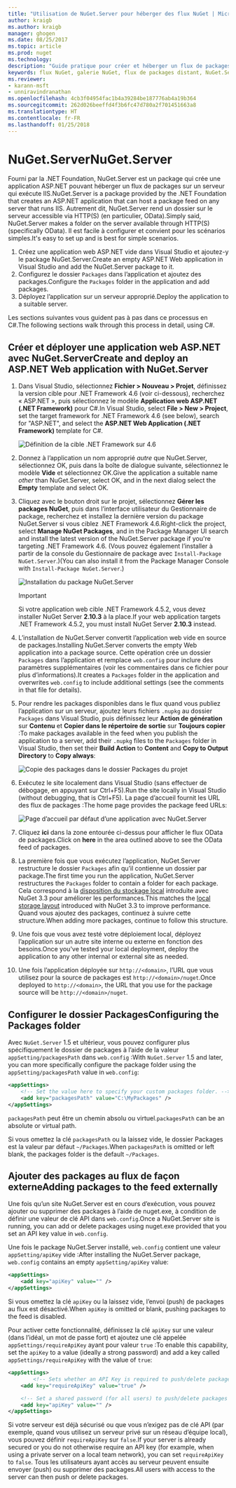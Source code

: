 ```yaml
---
title: "Utilisation de NuGet.Server pour héberger des flux NuGet | Microsoft Docs"
author: kraigb
ms.author: kraigb
manager: ghogen
ms.date: 08/25/2017
ms.topic: article
ms.prod: nuget
ms.technology: 
description: "Guide pratique pour créer et héberger un flux de packages NuGet sur un serveur exécutant IIS à l’aide de NuGet.Server de manière à rendre les packages accessibles via HTTP et OData."
keywords: flux NuGet, galerie NuGet, flux de packages distant, NuGet.Server
ms.reviewer:
- karann-msft
- unniravindranathan
ms.openlocfilehash: 4cb3f04954fac1b4a39284be187776ab4a19b364
ms.sourcegitcommit: 262d026beeffd4f3b6fc47d780a2f701451663a8
ms.translationtype: HT
ms.contentlocale: fr-FR
ms.lasthandoff: 01/25/2018
---
```

# <a name="nugetserver"></a><span data-ttu-id="4a90a-104">NuGet.Server</span><span class="sxs-lookup"><span data-stu-id="4a90a-104">NuGet.Server</span></span>

<span data-ttu-id="4a90a-105">Fourni par la .NET Foundation, NuGet.Server est un package qui crée une application ASP.NET pouvant héberger un flux de packages sur un serveur qui exécute IIS.</span><span class="sxs-lookup"><span data-stu-id="4a90a-105">NuGet.Server is a package provided by the .NET Foundation that creates an ASP.NET application that can host a package feed on any server that runs IIS.</span></span> <span data-ttu-id="4a90a-106">Autrement dit, NuGet.Server rend un dossier sur le serveur accessible via HTTP(S) (en particulier, OData).</span><span class="sxs-lookup"><span data-stu-id="4a90a-106">Simply said, NuGet.Server makes a folder on the server available through HTTP(S) (specifically OData).</span></span> <span data-ttu-id="4a90a-107">Il est facile à configurer et convient pour les scénarios simples.</span><span class="sxs-lookup"><span data-stu-id="4a90a-107">It's easy to set up and is best for simple scenarios.</span></span>

1. <span data-ttu-id="4a90a-108">Créez une application web ASP.NET vide dans Visual Studio et ajoutez-y le package NuGet.Server.</span><span class="sxs-lookup"><span data-stu-id="4a90a-108">Create an empty ASP.NET Web application in Visual Studio and add the NuGet.Server package to it.</span></span>
1. <span data-ttu-id="4a90a-109">Configurez le dossier `Packages` dans l’application et ajoutez des packages.</span><span class="sxs-lookup"><span data-stu-id="4a90a-109">Configure the `Packages` folder in the application and add packages.</span></span>
1. <span data-ttu-id="4a90a-110">Déployez l’application sur un serveur approprié.</span><span class="sxs-lookup"><span data-stu-id="4a90a-110">Deploy the application to a suitable server.</span></span>

<span data-ttu-id="4a90a-111">Les sections suivantes vous guident pas à pas dans ce processus en C#.</span><span class="sxs-lookup"><span data-stu-id="4a90a-111">The following sections walk through this process in detail, using C#.</span></span>

## <a name="create-and-deploy-an-aspnet-web-application-with-nugetserver"></a><span data-ttu-id="4a90a-112">Créer et déployer une application web ASP.NET avec NuGet.Server</span><span class="sxs-lookup"><span data-stu-id="4a90a-112">Create and deploy an ASP.NET Web application with NuGet.Server</span></span>

1. <span data-ttu-id="4a90a-113">Dans Visual Studio, sélectionnez **Fichier > Nouveau > Projet**, définissez la version cible pour .NET Framework 4.6 (voir ci-dessous), recherchez « ASP.NET », puis sélectionnez le modèle **Application web ASP.NET (.NET Framework)** pour C#.</span><span class="sxs-lookup"><span data-stu-id="4a90a-113">In Visual Studio, select **File > New > Project**, set the target framework for .NET Framework 4.6 (see below), search for "ASP.NET", and select the **ASP.NET Web Application (.NET Framework)** template for C#.</span></span>

    ![Définition de la cible .NET Framework sur 4.6](media/Hosting_01-NuGet.Server-Set4.6.png)

1. <span data-ttu-id="4a90a-115">Donnez à l’application un nom approprié *autre* que NuGet.Server, sélectionnez OK, puis dans la boîte de dialogue suivante, sélectionnez le modèle **Vide** et sélectionnez OK.</span><span class="sxs-lookup"><span data-stu-id="4a90a-115">Give the application a suitable name *other* than NuGet.Server, select OK, and in the next dialog select the **Empty** template and select OK.</span></span>

1. <span data-ttu-id="4a90a-116">Cliquez avec le bouton droit sur le projet, sélectionnez **Gérer les packages NuGet**, puis dans l’interface utilisateur du Gestionnaire de package, recherchez et installez la dernière version du package NuGet.Server si vous ciblez .NET Framework 4.6.</span><span class="sxs-lookup"><span data-stu-id="4a90a-116">Right-click the project, select **Manage NuGet Packages**, and in the Package Manager UI search and install the latest version of the NuGet.Server package if you're targeting .NET Framework 4.6.</span></span> <span data-ttu-id="4a90a-117">(Vous pouvez également l’installer à partir de la console du Gestionnaire de package avec `Install-Package NuGet.Server`.)</span><span class="sxs-lookup"><span data-stu-id="4a90a-117">(You can also install it from the Package Manager Console with `Install-Package NuGet.Server`.)</span></span>

    ![Installation du package NuGet.Server](media/Hosting_02-NuGet.Server-Package.png)

    > [!Important]
    > <span data-ttu-id="4a90a-119">Si votre application web cible .NET Framework 4.5.2, vous devez installer NuGet Server **2.10.3** à la place.</span><span class="sxs-lookup"><span data-stu-id="4a90a-119">If your web application targets .NET Framework 4.5.2, you must install NuGet Server **2.10.3** instead.</span></span>

1. <span data-ttu-id="4a90a-120">L’installation de NuGet.Server convertit l’application web vide en source de packages.</span><span class="sxs-lookup"><span data-stu-id="4a90a-120">Installing NuGet.Server converts the empty Web application into a package source.</span></span> <span data-ttu-id="4a90a-121">Cette opération crée un dossier `Packages` dans l’application et remplace `web.config` pour inclure des paramètres supplémentaires (voir les commentaires dans ce fichier pour plus d’informations).</span><span class="sxs-lookup"><span data-stu-id="4a90a-121">It creates a `Packages` folder in the application and overwrites `web.config` to include additional settings (see the comments in that file for details).</span></span>

1. <span data-ttu-id="4a90a-122">Pour rendre les packages disponibles dans le flux quand vous publiez l’application sur un serveur, ajoutez leurs fichiers `.nupkg` au dossier `Packages` dans Visual Studio, puis définissez leur **Action de génération** sur **Contenu** et **Copier dans le répertoire de sortie** sur **Toujours copier** :</span><span class="sxs-lookup"><span data-stu-id="4a90a-122">To make packages available in the feed when you publish the application to a server, add their `.nupkg` files to the `Packages` folder in Visual Studio, then set their **Build Action** to **Content** and **Copy to Output Directory** to **Copy always**:</span></span>

    ![Copie des packages dans le dossier Packages du projet](media/Hosting_03-NuGet.Server-Package-Folder.png)

1. <span data-ttu-id="4a90a-124">Exécutez le site localement dans Visual Studio (sans effectuer de débogage, en appuyant sur Ctrl+F5).</span><span class="sxs-lookup"><span data-stu-id="4a90a-124">Run the site locally in Visual Studio (without debugging, that is Ctrl+F5).</span></span> <span data-ttu-id="4a90a-125">La page d’accueil fournit les URL des flux de packages :</span><span class="sxs-lookup"><span data-stu-id="4a90a-125">The home page provides the package feed URLs:</span></span>

    ![Page d’accueil par défaut d’une application avec NuGet.Server](media/Hosting_04-NuGet.Server-FeedHomePage.png)

1. <span data-ttu-id="4a90a-127">Cliquez **ici** dans la zone entourée ci-dessus pour afficher le flux OData de packages.</span><span class="sxs-lookup"><span data-stu-id="4a90a-127">Click on **here** in the area outlined above to see the OData feed of packages.</span></span>

1. <span data-ttu-id="4a90a-128">La première fois que vous exécutez l’application, NuGet.Server restructure le dossier `Packages` afin qu’il contienne un dossier par package.</span><span class="sxs-lookup"><span data-stu-id="4a90a-128">The first time you run the application, NuGet.Server restructures the `Packages` folder to contain a folder for each package.</span></span> <span data-ttu-id="4a90a-129">Cela correspond à la [disposition du stockage local](http://blog.nuget.org/20151118/nuget-3.3.html#folder-based-repository-commands) introduite avec NuGet 3.3 pour améliorer les performances.</span><span class="sxs-lookup"><span data-stu-id="4a90a-129">This matches the [local storage layout](http://blog.nuget.org/20151118/nuget-3.3.html#folder-based-repository-commands) introduced with NuGet 3.3 to improve performance.</span></span> <span data-ttu-id="4a90a-130">Quand vous ajoutez des packages, continuez à suivre cette structure.</span><span class="sxs-lookup"><span data-stu-id="4a90a-130">When adding more packages, continue to follow this structure.</span></span>

1. <span data-ttu-id="4a90a-131">Une fois que vous avez testé votre déploiement local, déployez l’application sur un autre site interne ou externe en fonction des besoins.</span><span class="sxs-lookup"><span data-stu-id="4a90a-131">Once you've tested your local deployment, deploy the application to any other internal or external site as needed.</span></span>
1. <span data-ttu-id="4a90a-132">Une fois l’application déployée sur `http://<domain>`, l’URL que vous utilisez pour la source de packages est `http://<domain>/nuget`.</span><span class="sxs-lookup"><span data-stu-id="4a90a-132">Once deployed to `http://<domain>`, the URL that you use for the package source will be `http://<domain>/nuget`.</span></span>

## <a name="configuring-the-packages-folder"></a><span data-ttu-id="4a90a-133">Configurer le dossier Packages</span><span class="sxs-lookup"><span data-stu-id="4a90a-133">Configuring the Packages folder</span></span>

<span data-ttu-id="4a90a-134">Avec `NuGet.Server` 1.5 et ultérieur, vous pouvez configurer plus spécifiquement le dossier de packages à l’aide de la valeur `appSetting/packagesPath` dans `web.config` :</span><span class="sxs-lookup"><span data-stu-id="4a90a-134">With `NuGet.Server` 1.5 and later, you can more specifically configure the package folder using the `appSetting/packagesPath` value in `web.config`:</span></span>

```xml
<appSettings>
    <!-- Set the value here to specify your custom packages folder. -->
    <add key="packagesPath" value="C:\MyPackages" />
</appSettings>
```

<span data-ttu-id="4a90a-135">`packagesPath` peut être un chemin absolu ou virtuel.</span><span class="sxs-lookup"><span data-stu-id="4a90a-135">`packagesPath` can be an absolute or virtual path.</span></span>

<span data-ttu-id="4a90a-136">Si vous omettez la clé `packagesPath` ou la laissez vide, le dossier Packages est la valeur par défaut `~/Packages`.</span><span class="sxs-lookup"><span data-stu-id="4a90a-136">When `packagesPath` is omitted or left blank, the packages folder is the default `~/Packages`.</span></span>

## <a name="adding-packages-to-the-feed-externally"></a><span data-ttu-id="4a90a-137">Ajouter des packages au flux de façon externe</span><span class="sxs-lookup"><span data-stu-id="4a90a-137">Adding packages to the feed externally</span></span>

<span data-ttu-id="4a90a-138">Une fois qu’un site NuGet.Server est en cours d’exécution, vous pouvez ajouter ou supprimer des packages à l’aide de nuget.exe, à condition de définir une valeur de clé API dans `web.config`.</span><span class="sxs-lookup"><span data-stu-id="4a90a-138">Once a NuGet.Server site is running, you can add or delete packages using nuget.exe provided that you set an API key value in `web.config`.</span></span>

<span data-ttu-id="4a90a-139">Une fois le package NuGet.Server installé, `web.config` contient une valeur `appSetting/apiKey` vide :</span><span class="sxs-lookup"><span data-stu-id="4a90a-139">After installing the NuGet.Server package, `web.config` contains an empty `appSetting/apiKey` value:</span></span>

```xml
<appSettings>
    <add key="apiKey" value="" />
</appSettings>
```

<span data-ttu-id="4a90a-140">Si vous omettez la clé `apiKey` ou la laissez vide, l’envoi (push) de packages au flux est désactivé.</span><span class="sxs-lookup"><span data-stu-id="4a90a-140">When `apiKey` is omitted or blank, pushing packages to the feed is disabled.</span></span>

<span data-ttu-id="4a90a-141">Pour activer cette fonctionnalité, définissez la clé `apiKey` sur une valeur (dans l’idéal, un mot de passe fort) et ajoutez une clé appelée `appSettings/requireApiKey` ayant pour valeur `true` :</span><span class="sxs-lookup"><span data-stu-id="4a90a-141">To enable this capability, set the `apiKey` to a value (ideally a strong password) and add a key called `appSettings/requireApiKey` with the value of `true`:</span></span>

```xml
<appSettings>
        <!-- Sets whether an API Key is required to push/delete packages -->
    <add key="requireApiKey" value="true" />

    <!-- Set a shared password (for all users) to push/delete packages -->
    <add key="apiKey" value="" />
</appSettings>
```

<span data-ttu-id="4a90a-142">Si votre serveur est déjà sécurisé ou que vous n’exigez pas de clé API (par exemple, quand vous utilisez un serveur privé sur un réseau d’équipe local), vous pouvez définir `requireApiKey` sur `false`.</span><span class="sxs-lookup"><span data-stu-id="4a90a-142">If your server is already secured or you do not otherwise require an API key (for example, when using a private server on a local team network), you can set `requireApiKey` to `false`.</span></span> <span data-ttu-id="4a90a-143">Tous les utilisateurs ayant accès au serveur peuvent ensuite envoyer (push) ou supprimer des packages.</span><span class="sxs-lookup"><span data-stu-id="4a90a-143">All users with access to the server can then push or delete packages.</span></span>
